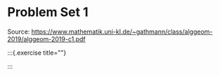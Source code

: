 # Problem Set 1

Source: <https://www.mathematik.uni-kl.de/~gathmann/class/alggeom-2019/alggeom-2019-c1.pdf>

:::{.exercise title=""}

:::

